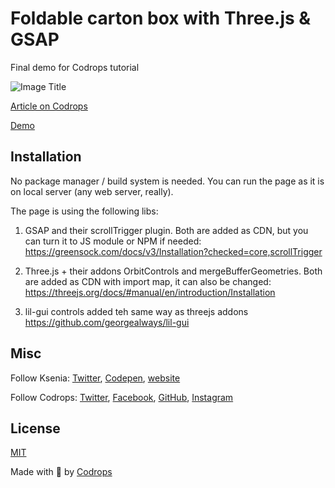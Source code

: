 # Foldable carton box with Three.js & GSAP

Final demo for Codrops tutorial

![Image Title](https://generative-placeholders.glitch.me/image?width=800&height=600")

[Article on Codrops](https://tympanus.net/codrops/?p=)

[Demo](http://tympanus.net/Development/.../)


## Installation

No package manager / build system is needed.
You can run the page as it is on local server (any web server, really).

The page is using the following libs:
1) GSAP and their scrollTrigger plugin.
Both are added as CDN, but you can turn it to JS module or NPM if needed:
https://greensock.com/docs/v3/Installation?checked=core,scrollTrigger

2) Three.js + their addons OrbitControls and mergeBufferGeometries.
Both are added as CDN with import map, it can also be changed:
https://threejs.org/docs/#manual/en/introduction/Installation

3) lil-gui controls added teh same way as threejs addons
https://github.com/georgealways/lil-gui

## Misc

Follow Ksenia: [Twitter](https://twitter.com/uuuuuulala), [Codepen](https://codepen.io/ksenia-k), [website](https://ksenia-k.com/)

Follow Codrops: [Twitter](http://www.twitter.com/codrops), [Facebook](http://www.facebook.com/codrops), [GitHub](https://github.com/codrops), [Instagram](https://www.instagram.com/codropsss/)

## License
[MIT](LICENSE)

Made with :blue_heart:  by [Codrops](http://www.codrops.com)





